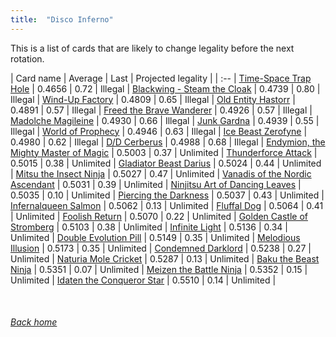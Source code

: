 ```yaml
---
title:  "Disco Inferno"
---
```


This is a list of cards that are likely to change legality before the next rotation.

| Card name | Average | Last | Projected legality |
| :-- |
[Time-Space Trap Hole](https://db.ygoprodeck.com/card/?search=Time-Space%20Trap%20Hole) | 0.4656 | 0.72 | Illegal |
[Blackwing - Steam the Cloak](https://db.ygoprodeck.com/card/?search=Blackwing%20-%20Steam%20the%20Cloak) | 0.4739 | 0.80 | Illegal |
[Wind-Up Factory](https://db.ygoprodeck.com/card/?search=Wind-Up%20Factory) | 0.4809 | 0.65 | Illegal |
[Old Entity Hastorr](https://db.ygoprodeck.com/card/?search=Old%20Entity%20Hastorr) | 0.4891 | 0.57 | Illegal |
[Freed the Brave Wanderer](https://db.ygoprodeck.com/card/?search=Freed%20the%20Brave%20Wanderer) | 0.4926 | 0.57 | Illegal |
[Madolche Magileine](https://db.ygoprodeck.com/card/?search=Madolche%20Magileine) | 0.4930 | 0.66 | Illegal |
[Junk Gardna](https://db.ygoprodeck.com/card/?search=Junk%20Gardna) | 0.4939 | 0.55 | Illegal |
[World of Prophecy](https://db.ygoprodeck.com/card/?search=World%20of%20Prophecy) | 0.4946 | 0.63 | Illegal |
[Ice Beast Zerofyne](https://db.ygoprodeck.com/card/?search=Ice%20Beast%20Zerofyne) | 0.4980 | 0.62 | Illegal |
[D/D Cerberus](https://db.ygoprodeck.com/card/?search=D/D%20Cerberus) | 0.4988 | 0.68 | Illegal |
[Endymion, the Mighty Master of Magic](https://db.ygoprodeck.com/card/?search=Endymion,%20the%20Mighty%20Master%20of%20Magic) | 0.5003 | 0.37 | Unlimited |
[Thunderforce Attack](https://db.ygoprodeck.com/card/?search=Thunderforce%20Attack) | 0.5015 | 0.38 | Unlimited |
[Gladiator Beast Darius](https://db.ygoprodeck.com/card/?search=Gladiator%20Beast%20Darius) | 0.5024 | 0.44 | Unlimited |
[Mitsu the Insect Ninja](https://db.ygoprodeck.com/card/?search=Mitsu%20the%20Insect%20Ninja) | 0.5027 | 0.47 | Unlimited |
[Vanadis of the Nordic Ascendant](https://db.ygoprodeck.com/card/?search=Vanadis%20of%20the%20Nordic%20Ascendant) | 0.5031 | 0.39 | Unlimited |
[Ninjitsu Art of Dancing Leaves](https://db.ygoprodeck.com/card/?search=Ninjitsu%20Art%20of%20Dancing%20Leaves) | 0.5035 | 0.10 | Unlimited |
[Piercing the Darkness](https://db.ygoprodeck.com/card/?search=Piercing%20the%20Darkness) | 0.5037 | 0.43 | Unlimited |
[Infernalqueen Salmon](https://db.ygoprodeck.com/card/?search=Infernalqueen%20Salmon) | 0.5062 | 0.13 | Unlimited |
[Fluffal Dog](https://db.ygoprodeck.com/card/?search=Fluffal%20Dog) | 0.5064 | 0.41 | Unlimited |
[Foolish Return](https://db.ygoprodeck.com/card/?search=Foolish%20Return) | 0.5070 | 0.22 | Unlimited |
[Golden Castle of Stromberg](https://db.ygoprodeck.com/card/?search=Golden%20Castle%20of%20Stromberg) | 0.5103 | 0.38 | Unlimited |
[Infinite Light](https://db.ygoprodeck.com/card/?search=Infinite%20Light) | 0.5136 | 0.34 | Unlimited |
[Double Evolution Pill](https://db.ygoprodeck.com/card/?search=Double%20Evolution%20Pill) | 0.5149 | 0.35 | Unlimited |
[Melodious Illusion](https://db.ygoprodeck.com/card/?search=Melodious%20Illusion) | 0.5173 | 0.35 | Unlimited |
[Condemned Darklord](https://db.ygoprodeck.com/card/?search=Condemned%20Darklord) | 0.5238 | 0.27 | Unlimited |
[Naturia Mole Cricket](https://db.ygoprodeck.com/card/?search=Naturia%20Mole%20Cricket) | 0.5287 | 0.13 | Unlimited |
[Baku the Beast Ninja](https://db.ygoprodeck.com/card/?search=Baku%20the%20Beast%20Ninja) | 0.5351 | 0.07 | Unlimited |
[Meizen the Battle Ninja](https://db.ygoprodeck.com/card/?search=Meizen%20the%20Battle%20Ninja) | 0.5352 | 0.15 | Unlimited |
[Idaten the Conqueror Star](https://db.ygoprodeck.com/card/?search=Idaten%20the%20Conqueror%20Star) | 0.5510 | 0.14 | Unlimited |

<br>

###### [Back home](index)